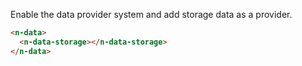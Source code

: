 Enable the data provider system and add storage data as a provider.

```html
<n-data>
  <n-data-storage></n-data-storage>
</n-data>
```
